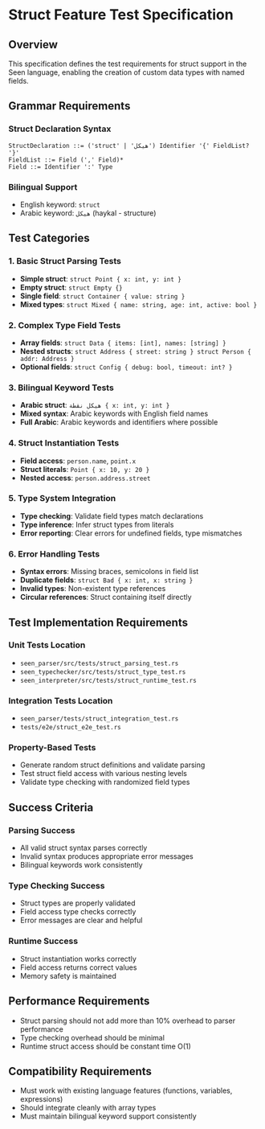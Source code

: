 # Struct Feature Test Specification

## Overview
This specification defines the test requirements for struct support in the Seen language, enabling the creation of custom data types with named fields.

## Grammar Requirements

### Struct Declaration Syntax
```
StructDeclaration ::= ('struct' | 'هيكل') Identifier '{' FieldList? '}'
FieldList ::= Field (',' Field)*
Field ::= Identifier ':' Type
```

### Bilingual Support
- English keyword: `struct`
- Arabic keyword: `هيكل` (haykal - structure)

## Test Categories

### 1. Basic Struct Parsing Tests
- **Simple struct**: `struct Point { x: int, y: int }`
- **Empty struct**: `struct Empty {}`
- **Single field**: `struct Container { value: string }`
- **Mixed types**: `struct Mixed { name: string, age: int, active: bool }`

### 2. Complex Type Field Tests
- **Array fields**: `struct Data { items: [int], names: [string] }`
- **Nested structs**: `struct Address { street: string } struct Person { addr: Address }`
- **Optional fields**: `struct Config { debug: bool, timeout: int? }`

### 3. Bilingual Keyword Tests
- **Arabic struct**: `هيكل نقطة { x: int, y: int }`
- **Mixed syntax**: Arabic keywords with English field names
- **Full Arabic**: Arabic keywords and identifiers where possible

### 4. Struct Instantiation Tests
- **Field access**: `person.name`, `point.x`
- **Struct literals**: `Point { x: 10, y: 20 }`
- **Nested access**: `person.address.street`

### 5. Type System Integration
- **Type checking**: Validate field types match declarations
- **Type inference**: Infer struct types from literals
- **Error reporting**: Clear errors for undefined fields, type mismatches

### 6. Error Handling Tests
- **Syntax errors**: Missing braces, semicolons in field list
- **Duplicate fields**: `struct Bad { x: int, x: string }`
- **Invalid types**: Non-existent type references
- **Circular references**: Struct containing itself directly

## Test Implementation Requirements

### Unit Tests Location
- `seen_parser/src/tests/struct_parsing_test.rs`
- `seen_typechecker/src/tests/struct_type_test.rs`
- `seen_interpreter/src/tests/struct_runtime_test.rs`

### Integration Tests Location
- `seen_parser/tests/struct_integration_test.rs`
- `tests/e2e/struct_e2e_test.rs`

### Property-Based Tests
- Generate random struct definitions and validate parsing
- Test struct field access with various nesting levels
- Validate type checking with randomized field types

## Success Criteria

### Parsing Success
- All valid struct syntax parses correctly
- Invalid syntax produces appropriate error messages
- Bilingual keywords work consistently

### Type Checking Success
- Struct types are properly validated
- Field access type checks correctly
- Error messages are clear and helpful

### Runtime Success
- Struct instantiation works correctly
- Field access returns correct values
- Memory safety is maintained

## Performance Requirements
- Struct parsing should not add more than 10% overhead to parser performance
- Type checking overhead should be minimal
- Runtime struct access should be constant time O(1)

## Compatibility Requirements
- Must work with existing language features (functions, variables, expressions)
- Should integrate cleanly with array types
- Must maintain bilingual keyword support consistently